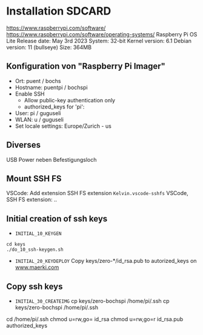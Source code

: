 # Installation SDCARD

https://www.raspberrypi.com/software/
https://www.raspberrypi.com/software/operating-systems/
Raspberry Pi OS Lite
Release date: May 3rd 2023
System: 32-bit
Kernel version: 6.1
Debian version: 11 (bullseye)
Size: 364MB

## Konfiguration von "Raspberry Pi Imager"

* Ort: puent / bochs
* Hostname: puentpi / bochspi
* Enable SSH
  * Allow public-key authentication only
  * authorized_keys for 'pi': <empty>
* User: pi / guguseli
* WLAN: u / guguseli
* Set locale settings: Europe/Zurich - us

## Diverses

USB Power neben Befestigungsloch

## Mount SSH FS

VSCode: Add extension SSH FS extension `Kelvin.vscode-sshfs`
VSCode, SSH FS extension: ..

## Initial creation of ssh keys

* `INITIAL_10_KEYGEN`
```
cd keys
./do_10_ssh-keygen.sh
```

* `INITIAL_20_KEYDEPLOY`
Copy keys/zero-*/id_rsa.pub to autorized_keys on www.maerki.com

## Copy ssh keys

* `INITIAL_30_CREATEIMG`
cp keys/zero-bochspi <bochspi>/home/pi/.ssh
cp keys/zero-bochspi <bochspi>/home/pi/.ssh

cd <bochspi>/home/pi/.ssh
chmod u=rw,go= id_rsa
chmod u=rw,go=r id_rsa.pub authorized_keys

